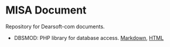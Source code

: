 # MISA Document

Repository for Dearsoft-com documents.

- DBSMOD: PHP library for database access. [Markdown](./DBSMOD/Documentation.md), [HTML](./DBSMOD/Documentation.html)
